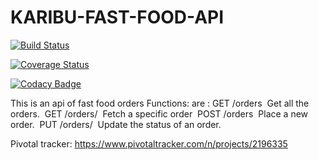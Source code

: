 # KARIBU-FAST-FOOD-API

[![Build Status](https://travis-ci.org/muthigani/KARIBU-FAST-FOOD-API.svg?branch=master)](https://travis-ci.org/muthigani/KARIBU-FAST-FOOD-API)

[![Coverage Status](https://coveralls.io/repos/github/muthigani/Fast-Food-Fast-API/badge.svg?branch=develop)](https://coveralls.io/github/muthigani/Fast-Food-Fast-API?branch=develop)

[![Codacy Badge](https://api.codacy.com/project/badge/Grade/4b926e48e6884ee5827d6245a23865e1)](https://www.codacy.com/app/muthigani/KARIBU-FAST-FOOD-API?utm_source=github.com&amp;utm_medium=referral&amp;utm_content=muthigani/KARIBU-FAST-FOOD-API&amp;utm_campaign=Badge_Grade)

This is an api of fast food orders
Functions: are :
GET /orders  Get all the orders. 
GET /orders/<orderId>  Fetch a specific order 
POST /orders  Place a new order. 
PUT /orders/<orderId>  Update the status of an order. 

Pivotal tracker:
https://www.pivotaltracker.com/n/projects/2196335
